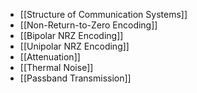 - [[Structure of Communication Systems]]
- [[Non-Return-to-Zero Encoding]]
- [[Bipolar NRZ Encoding]]
- [[Unipolar NRZ Encoding]]
- [[Attenuation]]
- [[Thermal Noise]]
- [[Passband Transmission]]